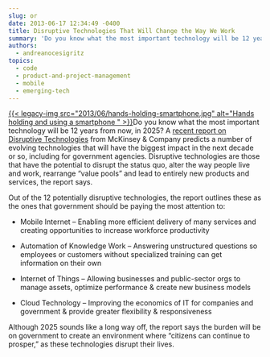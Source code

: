 ```yaml
---
slug: or
date: 2013-06-17 12:34:49 -0400
title: Disruptive Technologies That Will Change the Way We Work
summary: 'Do you know what the most important technology will be 12 years from now, in 2025? A recent report on Disruptive Technologies from McKinsey & Company predicts a number of evolving technologies that will have the biggest impact in the next decade or so, including'
authors:
  - andreanocesigritz
topics:
  - code
  - product-and-project-management
  - mobile
  - emerging-tech
---
```


<p>
  <a href="https://s3.amazonaws.com/digitalgov/_legacy-img/2013/06/hands-holding-smartphone.jpg">{{< legacy-img src="2013/06/hands-holding-smartphone.jpg" alt="Hands holding and using a smartphone " >}}</a>Do you know what the most important technology will be 12 years from now, in 2025? A <a href="http://www.mckinsey.com/insights/business_technology/disruptive_technologies">recent report on Disruptive Technologies</a> from McKinsey & Company predicts a number of evolving technologies that will have the biggest impact in the next decade or so, including for government agencies. Disruptive technologies are those that have the potential to disrupt the status quo, alter the way people live and work, rearrange &#8220;value pools&#8221; and lead to entirely new products and services, the report says.
</p>

<p>
  Out of the 12 potentially disruptive technologies, the report outlines these as the ones that government should be paying the most attention to:
</p>

  * <p>
      Mobile Internet &#8211; Enabling more efficient delivery of many services and creating opportunities to increase workforce productivity
    </p>

  * <p>
      Automation of Knowledge Work &#8211; Answering unstructured questions so employees or customers without specialized training can get information on their own
    </p>

  * <p>
      Internet of Things &#8211; Allowing businesses and public-sector orgs to manage assets, optimize performance & create new business models
    </p>

  * <p>
      Cloud Technology &#8211; Improving the economics of IT for companies and government & provide greater flexibility & responsiveness
    </p>

<p>
  Although 2025 sounds like a long way off, the report says the burden will be on government to create an environment where “citizens can continue to prosper,” as these technologies disrupt their lives.
</p>

<div>
</div>

<div>
</div>